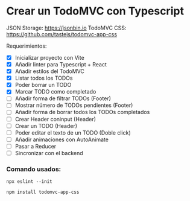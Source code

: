   # Crear un TodoMVC con Typescript

JSON Storage: https://jsonbin.io
TodoMVC CSS: https://github.com/tastejs/todomvc-app-css

Requerimientos:

- [x] Inicializar proyecto con Vite
- [x] Añadir linter para Typescript + React
- [x] Añadir estilos del TodoMVC
- [x] Listar todos los TODOs
- [x] Poder borrar un TODO
- [x] Marcar TODO como completado
- [ ] Añadir forma de filtrar TODOs (Footer)
- [ ] Mostrar número de TODOs pendientes (Footer)
- [ ] Añadir forma de borrar todos los TODOs completados
- [ ] Crear Header coninput (Header)
- [ ] Crear un TODO (Header)
- [ ] Poder editar el texto de un TODO (Doble click)
- [ ] Añadir animaciones con AutoAnimate
- [ ] Pasar a Reducer
- [ ] Sincronizar con el backend

### Comando usados:

```
npx eslint --init

npm install todomvc-app-css
```